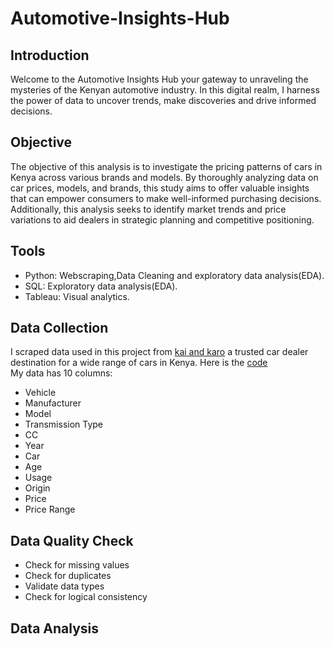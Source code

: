 # Automotive-Insights-Hub

## Introduction
Welcome to the Automotive Insights Hub your gateway to unraveling the mysteries of the Kenyan automotive industry.
In this digital realm, I harness the power of data to uncover trends, make discoveries and drive informed decisions.
## Objective
The objective of this analysis is to investigate the pricing patterns of cars in Kenya across various brands and models. By thoroughly analyzing data on car prices, models, and brands, this study aims to offer valuable insights that can empower consumers to make well-informed purchasing decisions. Additionally, this analysis seeks to identify market trends and price variations to aid dealers in strategic planning and competitive positioning.
## Tools
* Python: Webscraping,Data Cleaning and exploratory data analysis(EDA).</br>
* SQL: Exploratory data analysis(EDA).</br>
* Tableau: Visual analytics.
## Data Collection
I scraped data used in this project from [kai and karo](https://www.kaiandkaro.com/) a trusted car dealer destination for a wide range of cars in Kenya.
Here is the [code](https://github.com/MorganTheAnalyst/Automotive-Insights-Hub/blob/main/Code%20%26%20CSV_Files/kai%20_karo%20_data_scraping.ipynb)</br>
My data has 10 columns:
* Vehicle</br>
* Manufacturer</br>
* Model</br>
* Transmission Type</br>
* CC</br>
* Year</br>
* Car</br>
* Age</br>
* Usage</br>
* Origin
* Price
* Price Range
## Data Quality Check
* Check for missing values
* Check for duplicates
* Validate data types
* Check for logical consistency
## Data Analysis

